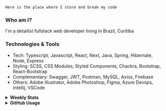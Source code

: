 ```
Here is the place where I store and break my code
```
### Who am I?
I'm a detailist fullstack web developer living in Brazil, Curitiba

### Technologies & Tools
- Tech: Typescript, Javascript, React, Next, Java, Spring, Hibernate, Node, Express
- Styling: SCSS, CSS Modules, Styled Components, Chackra, Bootstrap, React-Bootstrap
- Complementary: Swagger, JWT, Postman, MySQL, Axios, Firebase
- Others: Adobe Illustrator, Adobe Photoshop, Figma, Azure Devops, Intellij, VSCode

<details>
  <summary><b> Weekly Stats</b></summary>
<!--START_SECTION:waka-->

```txt
TypeScript    11 hrs 54 mins  ███████████▒░░░░░░░░░░░░░   44.84 %
Java          7 hrs 39 mins   ███████▒░░░░░░░░░░░░░░░░░   28.80 %
JavaScript    4 hrs 5 mins    ████░░░░░░░░░░░░░░░░░░░░░   15.42 %
HTML          1 hr 16 mins    █▒░░░░░░░░░░░░░░░░░░░░░░░   04.79 %
JSON          50 mins         ▓░░░░░░░░░░░░░░░░░░░░░░░░   03.19 %
```

<!--END_SECTION:waka-->
</details>

<details>
  <summary><b> GitHub Usage</b></summary>
  
[![Top Langs](https://github-readme-stats.vercel.app/api/top-langs/?username=gxlpes&&langs_count=9&layout=compact)](https://github.com/anuraghazra/github-readme-stats)

</details>
